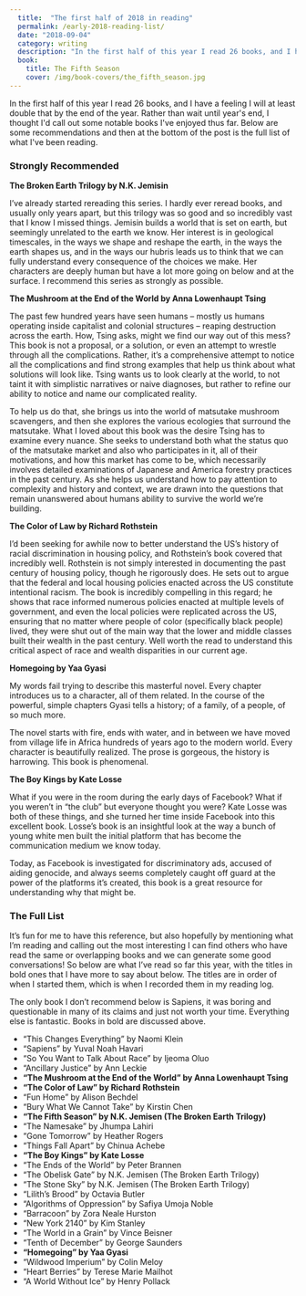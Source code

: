 ```yaml
---
  title:  "The first half of 2018 in reading"
  permalink: /early-2018-reading-list/
  date: "2018-09-04"
  category: writing
  description: "In the first half of this year I read 26 books, and I have a feeling I will at least double that by the end of the year so I don’t want to wait until then to record what I’ve read and call out notable books."
  book:
    title: The Fifth Season
    cover: /img/book-covers/the_fifth_season.jpg
---
```


In the first half of this year I read 26 books, and I have a feeling I will at least double that by the end of the year. Rather than wait until year's end, I thought I'd call out some notable books I've enjoyed thus far. Below are some recommendations and then at the bottom of the post is the full list of what I've been reading.

### Strongly Recommended

**The Broken Earth Trilogy by N.K. Jemisin**

I’ve already started rereading this series. I hardly ever reread books, and usually only years apart, but this trilogy was so good and so incredibly vast that I know I missed things. Jemisin builds a world that is set on earth, but seemingly unrelated to the earth we know. Her interest is in geological timescales, in the ways we shape and reshape the earth, in the ways the earth shapes us, and in the ways our hubris leads us to think that we can fully understand every consequence of the choices we make. Her characters are deeply human but have a lot more going on below and at the surface. I recommend this series as strongly as possible.

**The Mushroom at the End of the World by Anna Lowenhaupt Tsing**

The past few hundred years have seen humans – mostly us humans operating inside capitalist and colonial structures – reaping destruction across the earth. How, Tsing asks, might we find our way out of this mess? This book is not a proposal, or a solution, or even an attempt to wrestle through all the complications. Rather, it’s a comprehensive attempt to notice all the complications and find strong examples that help us think about what solutions will look like. Tsing wants us to look clearly at the world, to not taint it with simplistic narratives or naive diagnoses, but rather to refine our ability to notice and name our complicated reality.

To help us do that, she brings us into the world of matsutake mushroom scavengers, and then she explores the various ecologies that surround the matsutake. What I loved about this book was the desire Tsing has to examine every nuance.  She seeks to understand both what the status quo of the matsutake market and also who participates in it, all of their motivations, and how this market has come to be, which necessarily involves detailed examinations of Japanese and America forestry practices in the past century. As she helps us understand how to pay attention to complexity and history and context, we are drawn into the questions that remain unanswered about humans ability to survive the world we’re building.

**The Color of Law by Richard Rothstein**

I’d been seeking for awhile now to better understand the US’s history of racial discrimination in housing policy, and Rothstein’s book covered that incredibly well. Rothstein is not simply interested in documenting the past century of housing policy, though he rigorously does. He sets out to argue that the federal and local housing policies enacted across the US constitute intentional racism. The book is incredibly compelling in this regard; he shows that race informed numerous policies enacted at multiple levels of government, and even the local policies were replicated across the US, ensuring that no matter where people of color (specifically black people) lived, they were shut out of the main way that the lower and middle classes built their wealth in the past century. Well worth the read to understand this critical aspect of race and wealth disparities in our current age.

**Homegoing by Yaa Gyasi**

My words fail trying to describe this masterful novel. Every chapter introduces us to a character, all of them related. In the course of the powerful, simple chapters Gyasi tells a history; of a family, of a people, of so much more.

The novel starts with fire, ends with water, and in between we have moved from village life in Africa hundreds of years ago to the modern world. Every character is beautifully realized. The prose is gorgeous, the history is harrowing. This book is phenomenal.

**The Boy Kings by Kate Losse**

What if you were in the room during the early days of Facebook? What if you weren’t in “the club” but everyone thought you were? Kate Losse was both of these things, and she turned her time inside Facebook into this excellent book. Losse’s book is an insightful look at the way a bunch of young white men built the initial platform that has become the communication medium we know today.

Today, as Facebook is investigated for discriminatory ads, accused of aiding genocide, and always seems completely caught off guard at the power of the platforms it’s created, this book is a great resource for understanding why that might be.

### The Full List

It’s fun for me to have this reference, but also hopefully by mentioning what I’m reading and calling out the most interesting I can find others who have read the same or overlapping books and we can generate some good conversations! So below are what I’ve read so far this year, with the titles in bold ones that I have more to say about below. The titles are in order of when I started them, which is when I recorded them in my reading log.

The only book I don’t recommend below is Sapiens, it was boring and questionable in many of its claims and just not worth your time. Everything else is fantastic. Books in bold are discussed above.

- “This Changes Everything” by Naomi Klein
- “Sapiens” by Yuval Noah Havari
- “So You Want to Talk About Race” by Ijeoma Oluo
- “Ancillary Justice” by Ann Leckie
- **“The Mushroom at the End of the World” by Anna Lowenhaupt Tsing**
- **“The Color of Law” by Richard Rothstein**
- “Fun Home” by Alison Bechdel
- “Bury What We Cannot Take” by Kirstin Chen
- **“The Fifth Season” by N.K. Jemisen (The Broken Earth Trilogy)**
- “The Namesake” by Jhumpa Lahiri
- “Gone Tomorrow” by Heather Rogers
- “Things Fall Apart” by Chinua Achebe
- **“The Boy Kings” by Kate Losse**
- “The Ends of the World” by Peter Brannen
- “The Obelisk Gate” by N.K. Jemisen (The Broken Earth Trilogy)
- “The Stone Sky” by N.K. Jemisen (The Broken Earth Trilogy)
- “Lilith’s Brood” by Octavia Butler
- “Algorithms of Oppression” by Safiya Umoja Noble
- “Barracoon” by Zora Neale Hurston
- “New York 2140” by Kim Stanley
- “The World in a Grain” by Vince Beisner
- “Tenth of December” by George Saunders
- **“Homegoing” by Yaa Gyasi**
- “Wildwood Imperium” by Colin Meloy
- “Heart Berries” by Terese Marie Mailhot
- “A World Without Ice” by Henry Pollack
